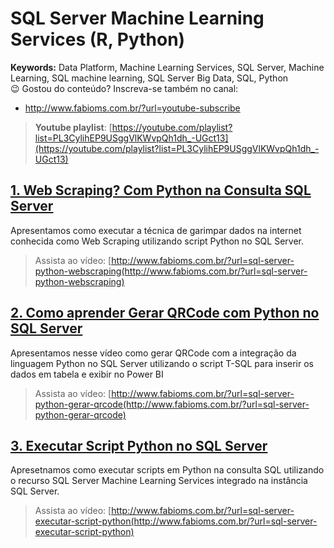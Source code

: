# SQL Server Machine Learning Services (R, Python)  
**Keywords:** Data Platform, Machine Learning Services, SQL Server, Machine Learning, SQL machine learning, SQL Server Big Data, SQL, Python  
😉 Gostou do conteúdo? Inscreva-se também no canal:  
* http://www.fabioms.com.br/?url=youtube-subscribe
> **Youtube playlist**: [https://youtube.com/playlist?list=PL3CylihEP9USggVlKWvpQh1dh_-UGct13](https://youtube.com/playlist?list=PL3CylihEP9USggVlKWvpQh1dh_-UGct13)  
## [1. Web Scraping? Com Python na Consulta SQL Server](/sql-server-python-webscraping.md)
Apresentamos como executar a técnica de garimpar dados na internet conhecida como Web Scraping utilizando script Python no SQL Server.
> Assista ao vídeo: [http://www.fabioms.com.br/?url=sql-server-python-webscraping(http://www.fabioms.com.br/?url=sql-server-python-webscraping)
## [2. Como aprender Gerar QRCode com Python no SQL Server](/sql-server-python-gerar-qrcode.md)
Apresentamos nesse vídeo como gerar QRCode com a integração da linguagem Python no SQL Server utilizando o script T-SQL para inserir os dados em tabela e exibir no Power BI
> Assista ao vídeo: [http://www.fabioms.com.br/?url=sql-server-python-gerar-qrcode(http://www.fabioms.com.br/?url=sql-server-python-gerar-qrcode)
## [3. Executar Script Python no SQL Server](/sql-server-executar-script-python.md)
Apresetnamos como executar scripts em Python na consulta SQL utilizando o recurso SQL Server Machine Learning Services integrado na instância SQL Server.

> Assista ao vídeo: [http://www.fabioms.com.br/?url=sql-server-executar-script-python(http://www.fabioms.com.br/?url=sql-server-executar-script-python)